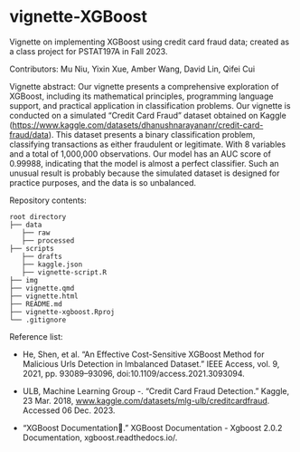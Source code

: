 # vignette-XGBoost

Vignette on implementing XGBoost using credit card fraud data; created as a class project for PSTAT197A in Fall 2023.

Contributors: Mu Niu, Yixin Xue, Amber Wang, David Lin, Qifei Cui

Vignette abstract: Our vignette presents a comprehensive exploration of XGBoost, including its mathematical principles, programming language support, and practical application in classification problems. Our vignette is conducted on a simulated “Credit Card Fraud” dataset obtained on Kaggle (https://www.kaggle.com/datasets/dhanushnarayananr/credit-card-fraud/data). This dataset presents a binary classification problem, classifying transactions as either fraudulent or legitimate. With 8 variables and a total of 1,000,000 observations. Our model has an AUC score of 0.99988, indicating that the model is almost a perfect classifier. Such an unusual result is probably because the simulated dataset is designed for practice purposes, and the data is so unbalanced.

Repository contents: 
```
root directory
├── data
   ├── raw
   ├── processed
├── scripts
   ├── drafts
   ├── kaggle.json
   ├── vignette-script.R
├── img
├── vignette.qmd
├── vignette.html
├── README.md 
├── vignette-xgboost.Rproj
└── .gitignore
```

Reference list: 

- He, Shen, et al. “An Effective Cost-Sensitive XGBoost Method for Malicious Urls Detection in Imbalanced Dataset.” IEEE Access, vol. 9, 2021, pp. 93089–93096, doi:10.1109/access.2021.3093094. 

- ULB, Machine Learning Group -. “Credit Card Fraud Detection.” Kaggle, 23 Mar. 2018, www.kaggle.com/datasets/mlg-ulb/creditcardfraud. Accessed 06 Dec. 2023. 

- “XGBoost Documentation.” XGBoost Documentation - Xgboost 2.0.2 Documentation, xgboost.readthedocs.io/. 

